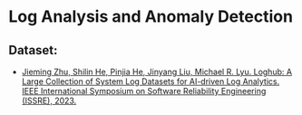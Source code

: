 # Log Analysis and Anomaly Detection

## Dataset: 
* [Jieming Zhu, Shilin He, Pinjia He, Jinyang Liu, Michael R. Lyu. Loghub: A Large Collection of System Log Datasets for AI-driven Log Analytics. IEEE International Symposium on Software Reliability Engineering (ISSRE), 2023.](https://github.com/logpai/loghub)


